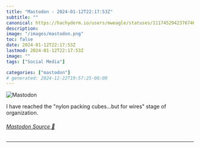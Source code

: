 ```yaml
---
title: "Mastodon - 2024-01-12T22:17:53Z"
subtitle: ""
canonical: https://hachyderm.io/users/mweagle/statuses/111745294237674618
description:
image: "/images/mastodon.png"
toc: false
date: 2024-01-12T22:17:53Z
lastmod: 2024-01-12T22:17:53Z
image: ""
tags: ["Social Media"]

categories: ["mastodon"]
# generated: 2024-12-22T19:57:25-08:00
---
```

![Mastodon](/images/mastodon.png)

<p>I have reached the &quot;nylon packing cubes...but for wires&quot; stage of organization.</p>


###### [Mastodon Source 🐘](https://hachyderm.io/@mweagle/111745294237674618)

___
